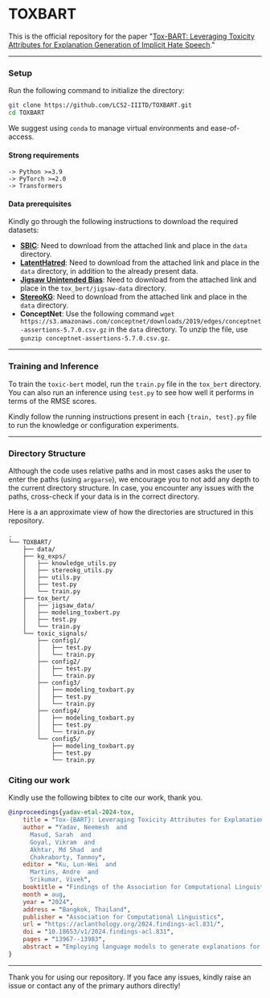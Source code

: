 # TOXBART

This is the official repository for the paper "[Tox-BART: Leveraging Toxicity Attributes for Explanation Generation of Implicit Hate Speech](https://arxiv.org/abs/2406.03953)."

---

### Setup
Run the following command to initialize the directory:
```bash
git clone https://github.com/LCS2-IIITD/TOXBART.git
cd TOXBART
```
We suggest using `conda` to manage virtual environments and ease-of-access.

#### Strong requirements
```
-> Python >=3.9
-> PyTorch >=2.0
-> Transformers
```

#### Data prerequisites
Kindly go through the following instructions to download the required datasets:
- **[SBIC](https://maartensap.com/social-bias-frames/index.html)**: Need to download from the attached link and place in the `data` directory.
- **[LatentHatred](https://github.com/SALT-NLP/implicit-hate)**: Need to download from the attached link and place in the `data` directory, in addition to the already present data.
- **[Jigsaw Unintended Bias](https://www.kaggle.com/c/jigsaw-unintended-bias-in-toxicity-classification)**: Need to download from the attached link and place in the `tox_bert/jigsaw-data` directory.
- **[StereoKG](https://github.com/uds-lsv/StereoKG)**: Need to download from the attached link and place in the `data` directory.
- **ConceptNet**: Use the following command `wget https://s3.amazonaws.com/conceptnet/downloads/2019/edges/conceptnet-assertions-5.7.0.csv.gz` in the `data` directory. To unzip the file, use `gunzip conceptnet-assertions-5.7.0.csv.gz`.

---

### Training and Inference
To train the `toxic-bert` model, run the `train.py` file in the `tox_bert` directory. You can also run an inference using `test.py` to see how well it performs in terms of the RMSE scores.

Kindly follow the running instructions present in each `{train, test}.py` file to run the knowledge or configuration experiments.

---

### Directory Structure
Although the code uses relative paths and in most cases asks the user to enter the paths (using `argparse`), we encourage you to not add any depth to the current directory structure. In case, you encounter any issues with the paths, cross-check if your data is in the correct directory.

Here is a an approximate view of how the directories are structured in this repository.

```
.
└── TOXBART/
    ├── data/
    ├── kg_exps/
    │   ├── knowledge_utils.py
    │   ├── stereokg_utils.py
    │   ├── utils.py
    │   ├── test.py
    │   └── train.py
    ├── tox_bert/
    │   ├── jigsaw_data/
    │   ├── modeling_toxbert.py
    │   ├── test.py
    │   └── train.py
    └── toxic_signals/
        ├── config1/
        │   ├── test.py
        │   └── train.py
        ├── config2/
        │   ├── test.py
        │   └── train.py    
        ├── config3/
        │   ├── modeling_toxbart.py
        │   ├── test.py
        │   └── train.py
        ├── config4/
        │   ├── modeling_toxbart.py
        │   ├── test.py
        │   └── train.py
        └── config5/
            ├── modeling_toxbart.py
            ├── test.py
            └── train.py
```

### Citing our work
Kindly use the following bibtex to cite our work, thank you.
```bib
@inproceedings{yadav-etal-2024-tox,
    title = "Tox-{BART}: Leveraging Toxicity Attributes for Explanation Generation of Implicit Hate Speech",
    author = "Yadav, Neemesh  and
      Masud, Sarah  and
      Goyal, Vikram  and
      Akhtar, Md Shad  and
      Chakraborty, Tanmoy",
    editor = "Ku, Lun-Wei  and
      Martins, Andre  and
      Srikumar, Vivek",
    booktitle = "Findings of the Association for Computational Linguistics: ACL 2024",
    month = aug,
    year = "2024",
    address = "Bangkok, Thailand",
    publisher = "Association for Computational Linguistics",
    url = "https://aclanthology.org/2024.findings-acl.831/",
    doi = "10.18653/v1/2024.findings-acl.831",
    pages = "13967--13983",
    abstract = "Employing language models to generate explanations for an incoming implicit hate post is an active area of research. The explanation is intended to make explicit the underlying stereotype and aid content moderators. The training often combines top-k relevant knowledge graph (KG) tuples to provide world knowledge and improve performance on standard metrics. Interestingly, our study presents conflicting evidence for the role of the quality of KG tuples in generating implicit explanations. Consequently, simpler models incorporating external toxicity signals outperform KG-infused models. Compared to the KG-based setup, we observe a comparable performance for SBIC (LatentHatred) datasets with a performance variation of +0.44 (+0.49), +1.83 (-1.56), and -4.59 (+0.77) in BLEU, ROUGE-L, and BERTScore. Further human evaluation and error analysis reveal that our proposed setup produces more precise explanations than zero-shot GPT-3.5, highlighting the intricate nature of the task."
}
```

---

Thank you for using our repository. If you face any issues, kindly raise an issue or contact any of the primary authors directly!
